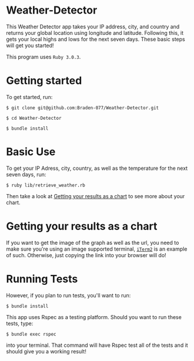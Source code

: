 # Weather-Detector

This Weather Detector app takes your IP address, city, and country and returns your global location using longitude and latitude. Following this, it gets your local highs and lows for the next seven days. These basic steps will get you started!

This program uses ```Ruby 3.0.3```. 

# Getting started
To get started, run:
   
    $ git clone git@github.com:Braden-077/Weather-Detector.git
    
    $ cd Weather-Detector

    $ bundle install

# Basic Use
To get your IP Adress, city, country, as well as the temperature for the next seven days, run:
    
    $ ruby lib/retrieve_weather.rb 
    
    
 Then take a look at [Getting your results as a chart](https://github.com/Braden-077/Weather-Detector#getting-your-results-as-a-chart) to see more about your chart.
 
# Getting your results as a chart
 If you want to get the image of the graph as well as the url, you need to make sure you're using an image supported terminal, [`iTerm2`](https://iterm2.com) is an example of such. Otherwise, just copying the link into your browser will do! 
 

# Running Tests
However, if you plan to run tests, you'll want to run: 

    $ bundle install
  
 This app uses Rspec as a testing platform. Should you want to run these tests, type:
 
    $ bundle exec rspec 
 
 into your terminal. That command will have Rspec test all of the tests and it should give you a working result!


